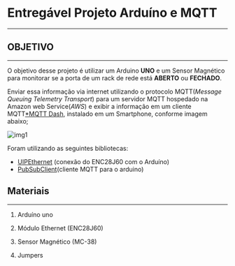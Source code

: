 # Entregável Projeto Arduíno e MQTT
---
## OBJETIVO
---  

O objetivo desse projeto é utilizar um Arduino **UNO** e um Sensor Magnético para monitorar se a porta de um rack de rede está **ABERTO** ou **FECHADO**.

Enviar essa informação via internet utilizando o protocolo MQTT(*Message Queuing Telemetry Transport*) para um servidor MQTT hospedado na Amazon web Service(*AWS*) e exibir a informação em um cliente MQTT[*MQTT Dash](https://play.google.com/store/apps/details?id=net.routix.mqttdash&hl=pt_BR&gl=US), instalado em um Smartphone, conforme imagem abaixo;

![img1](https://user-images.githubusercontent.com/61972825/106648875-9fb2c300-656f-11eb-8c33-3fe701f12e50.jpg)

Foram utilizando as seguintes bibliotecas: 

* [UIPEthernet](https://github.com/UIPEthernet/UIPEthernet) (conexão do ENC28J60 com o Arduíno)
* [PubSubClient](https://github.com/knolleary/pubsubclient)(cliente MQTT para o arduino)  

## Materiais 
---

1. Arduíno uno  

2. Módulo Ethernet (ENC28J60)  

3. Sensor Magnético (MC-38)  

4. Jumpers  

